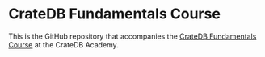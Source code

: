 # CrateDB Fundamentals Course

This is the GitHub repository that accompanies the [CrateDB Fundamentals Course](https://learn.cratedb.com/course-overview) at the CrateDB Academy.
